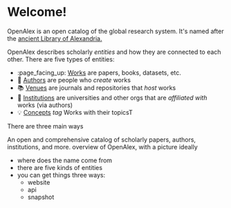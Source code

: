# Welcome!

OpenAlex is an open catalog of the global research system. It's named after the [ancient Library of Alexandria.](https://en.wikipedia.org/wiki/Library\_of\_Alexandria)

OpenAlex describes scholarly _entities_ and how they are connected to each other. There are five types of entities:

* :page\_facing\_up: [Works](about-the-data/work.md) are papers, books, datasets, etc.
* :woman: [Authors](about-the-data/author.md) are people who _create_ works
* :books: [Venues](about-the-data/venue.md) are journals and repositories that _host_ works
* :school: [Institutions](about-the-data/institution.md) are universities and other orgs that are _affiliated with_ works (via authors)
* :bulb: [Concepts](about-the-data/concept.md) _tag_ Works with their topicsT

There are three main ways&#x20;

An open and comprehensive catalog of scholarly papers, authors, institutions, and more. overview of OpenAlex, with a picture ideally

* where does the name come from
* there are five kinds of entities
* you can get things three ways:
  * website
  * api
  * snapshot
